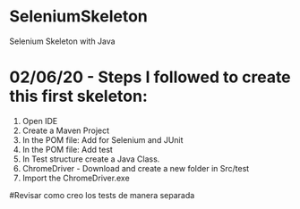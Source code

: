 # SeleniumSkeleton
Selenium Skeleton with Java
# 02/06/20 - Steps I followed to create this first skeleton:
1.	Open IDE
2.	Create a Maven Project
3.	In the POM file: Add <dependencies> for Selenium and JUnit
4.  In the POM file: Add <scope> test </scope>
5.	In Test structure create a Java Class.
6.	ChromeDriver - Download and create a new folder in Src/test
7.	Import the ChromeDriver.exe

#Revisar como creo los tests de manera separada